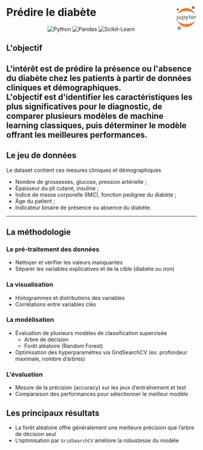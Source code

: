 # **Prédire le diabète**<a href="../../"><img align="right" src="https://github.com/MiKL5/Python/blob/master/assets/logo/Jupyter.svg" alt="Jupyter" height="64px"></a>
<div align="center">


![Python](https://img.shields.io/badge/python-3.13-blue?style=flat&logo=python&logoColor=ffd43b) 
![Pandas](https://img.shields.io/badge/pandas-Data_Analysis-150458?style=flat&logo=pandas&logoColor=white) 
![Scikit-Learn](https://img.shields.io/badge/scikit--learn-Machine_Learning-F7931E?style=flat&logo=scikit-learn&logoColor=white)

</div>

## **L'objectif**
L'intérêt est de prédire la présence ou l'absence du diabète chez les patients à partir de données cliniques et démographiques.  
L'objectif est d'identifier les caractéristiques les plus significatives pour le diagnostic, de comparer plusieurs modèles de machine learning classiques, puis déterminer le modèle offrant les meilleures performances.
---
## **Le jeu de données**
Le dataset contient ces mesures cliniques et démographiques
* Nombre de grossesses, glucose, pression artérielle ;
* Épaisseur du pli cutané, insuline ;
* Indice de masse corporelle (IMC), fonction pedigree du diabète ;  
* Âge du patient ;
* Indicateur binaire de présence ou absence du diabète.
---
## **La méthodologie**
### **Le pré-traitement des données**
* Nettoyer et vérifier les valeurs manquantes
* Séparer les variables explicatives et de la cible (diabète ou non)
### **La visualisation**
* Histogrammes et distributions des variables
* Corrélations entre variables clés
### **La modélisation**
* Évaluation de plusieurs modèles de classification supervisée
  * Arbre de décision
  - Forêt aléatoire (Random Forest)
* Optimisation des hyperparamètres via GridSearchCV (ex. profondeur maximale, nombre d’arbres)
### **L'évaluation**
* Mesure de la précision (accuracy) sur les jeux d’entraînement et test
* Comparaison des performances pour sélectionner le meilleur modèle
## **Les principaux résultats**
* La forêt aléatoire offre généralement une meilleure précision que l’arbre de décision seul
* L’optimisation par `GridSearchCV` améliore la robustesse du modèle